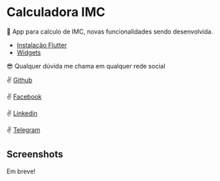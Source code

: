 # Calculadora IMC

:iphone: App para calculo de IMC, novas funcionalidades sendo desenvolvida.

- [Instalação Flutter](https://flutter.dev/docs/get-started)
- [Widgets](https://flutter.dev/docs/development/ui/widgets)

:sunglasses: Qualquer dúvida me chama em qualquer rede social

:v: [Github](https://github.com/DuhAlonso)

:v: [Facebook](https://www.facebook.com/DuhAlonso)

:v: [Linkedin](https://www.linkedin.com/in/eduardo-alonso-685509b7/)

:v: [Telegram](https://t.me/duhalonso)

## Screenshots

Em breve!
